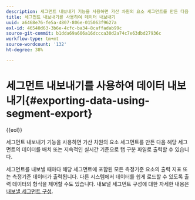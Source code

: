```yaml
---
description: 세그먼트 내보내기 기능을 사용하면 가산 차원의 요소 세그먼트를 만든 다음 해당 세그먼트의 데이터를 배치 또는 지속적인 실시간 기준으로 탭 구분 파일로 출력할 수 있습니다.
title: 세그먼트 내보내기를 사용하여 데이터 내보내기
uuid: a6468e76-fe5a-4807-806e-015063f9627a
exl-id: 46540d63-3b6e-4cfc-ba34-8caffadab99c
source-git-commit: b1dda69a606a16dccca30d2a74c7e63dbd27936c
workflow-type: tm+mt
source-wordcount: '132'
ht-degree: 38%

---
```


# 세그먼트 내보내기를 사용하여 데이터 내보내기{#exporting-data-using-segment-export}

{{eol}}

세그먼트 내보내기 기능을 사용하면 가산 차원의 요소 세그먼트를 만든 다음 해당 세그먼트의 데이터를 배치 또는 지속적인 실시간 기준으로 탭 구분 파일로 출력할 수 있습니다.

세그먼트를 내보낼 때마다 해당 세그먼트에 포함된 모든 측정기준 요소의 출력 지표 또는 측정기준 데이터가 출력됩니다. 다른 시스템에서 데이터를 쉽게 로드할 수 있도록 출력 데이터의 형식을 제어할 수도 있습니다. 내보낼 세그먼트 구성에 대한 자세한 내용은 [내보낼 세그먼트 구성](../../../home/c-get-started/c-exp-data-seg-exp/t-config-sgts-expt.md#task-8857f221fa66463990ec9b60db6db372).
